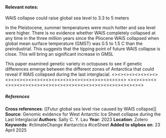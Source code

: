 #### **Relevant notes**:
WAIS collapse could raise global sea level to 3.3 to 5 meters

In the Pleistocene, summer temperatures were much hotter and sea level were higher. There is no evidence whether WAIS completely collapsed at any time in the three million years since the Pliocene
WAIS collapsed when global mean surface temperature (GMST) was 0.5 to 1.5 C than the preindustrial. This suggests that the tipping point of future WAIS collapse is close. This will bring an significant increase in GMSL

This paper examined genetic variety in octopuses to see if genetic differences emerge between the different zones of Antarctica that could reveal if WAIS collapsed during the last interglacial. 
<><><><><><><><><><><><><><><><><><><><><><><><><><><><><>
<><><><><><><><><><><><><><><><><><><><><><><><><><><><><>
##### References
**Cross references**:
[[Futur global sea level rise caused by WAIS collapse]]
**Source**: Genomic evidence for West Antarctic Ice Sheet collapse during the Last Interglacial
**Authors**: Sally C. Y. Lau
**Year**: 2023
**Location**: Zotero
**Keywords**: #climateChange #antarctica #iceSheet
**Added to slipbox on**: 23 April 2025